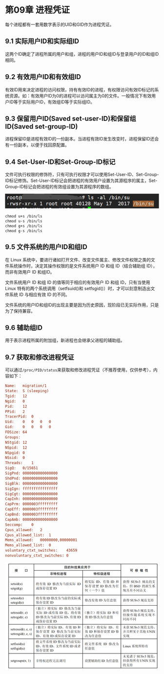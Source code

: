 # 第09章 进程凭证

每个进程都有一套用数字表示的UID和GID作为进程凭证。

## 9.1 实际用户ID和实际组ID

这两个ID确定了进程所属的用户和组，进程的用户ID和组ID与登录用户的ID和组ID相同。

## 9.2 有效用户ID和有效组ID

有效ID用来决定进程的访问权限，持有有效ID的进程，有权限访问有效ID标记的系统资源。如：有效用户ID为0的进程可以访问属主为0的文件。一般情况下有效用户ID等于实际用户ID，有效组ID等于实际组ID。

## 9.3 保留用户ID(Saved set-user-ID)和保留组ID(Saved set-group-ID)

进程保留ID是进程有效ID的一份副本。当进程有效ID发生改变时，进程保留ID还会有一份副本，以便于找回原配置。

## 9.4 Set-User-ID和Set-Group-ID标记

文件可执行权限的修饰符，只有可执行权限才可以使用Set-User-ID、Set-Group-ID标记修饰。Set-User-ID标记会把进程的有效用户设置为其源程序的属主，Set-Group-ID标记会把进程的有效组设置为其源程序的数组。

![SID](SID.png)

```shell
chmod u+s /bin/ls
chmod u-s /bin/ls
chmod g+s /bin/ls
chmod g-s /bin/ls
```

## 9.5 文件系统的用户ID和组ID

在 Linux 系统中，要进行诸如打开文件、改变文件属主、修改文件权限之类的文件系统操作时，决定其操作权限的是文件系统用户 ID 和组 ID（结合辅助组 ID），而非有效用户 ID 和组ID。

文件系统用户 ID 和组 ID 的值等同于相应的有效用户 ID 和组 ID，只有当使用 Linux 特有的两个系统调用（setfsuid()和 setfsgid()）时，才可以刻意制造出文件系统 ID 与相应有效 ID 的不同。

文件系统的用户ID和组ID的出现主要是因为历史原因，现阶段已无实际作用，只是为了保持兼容。

## 9.6 辅助组ID

用于表示进程所属的附加组，新进程也会继承父进程的辅助组。

## 9.7 获取和修改进程凭证

可以通过```/proc/PID/status```来获取和修改进程凭证（不推荐使用，仅供参考），内容如下：

```ini
Name:	migration/1
State:	S (sleeping)
Tgid:	12
Ngid:	0
Pid:	12
PPid:	2
TracerPid:	0
Uid:	0	0	0	0
Gid:	0	0	0	0
FDSize:	64
Groups:	
NStgid:	12
NSpid:	12
NSpgid:	0
NSsid:	0
Threads:	1
SigQ:	0/15651
SigPnd:	0000000000000000
ShdPnd:	0000000000000000
SigBlk:	0000000000000000
SigIgn:	ffffffffffffffff
SigCgt:	0000000000000000
CapInh:	0000000000000000
CapPrm:	0000003fffffffff
CapEff:	0000003fffffffff
CapBnd:	0000003fffffffff
CapAmb:	0000000000000000
Seccomp:	0
Cpus_allowed:	2
Cpus_allowed_list:	1
Mems_allowed:	00000000,00000001
Mems_allowed_list:	0
voluntary_ctxt_switches:	43659
nonvoluntary_ctxt_switches:	0
```

![进程凭证](进程凭证.png)

